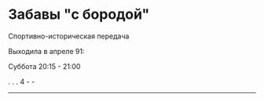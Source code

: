 # Забавы "с бородой"

Спортивно-историческая передача

Выходила в апреле 91:

Суббота 20:15 - 21:00

.   .   .   4   -   -
-   -   -   -   -   -
